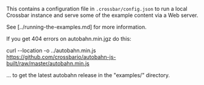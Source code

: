 This contains a configuration file in `.crossbar/config.json` to run a local Crossbar instance and serve some of the example content via a Web server.

See [../running-the-examples.md] for more information.

If you get 404 errors on autobahn.min.jgz do this:

   curl --location -o ../autobahn.min.js https://github.com/crossbario/autobahn-js-built/raw/master/autobahn.min.js

... to get the latest autobahn release in the "examples/" directory.
